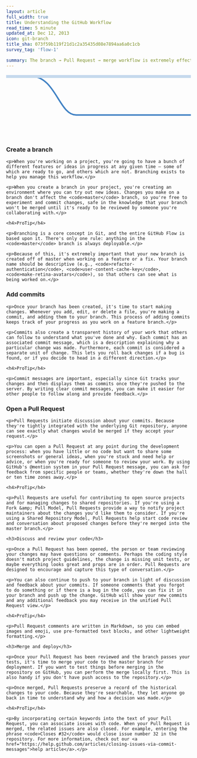 ```yaml
---
layout: article
full_width: true
title: Understanding the GitHub Workflow
read_time: 5 minute
updated_at: Dec 12, 2013
icon: git-branch
title_sha: 073f59b119f21d1c2a35435d08e7894aa6a0c1cb
survey_tag: 'flow-1'

summary: The branch → Pull Request → merge workflow is extremely effective. This guide explains these concepts so that you can level up your development process.
---
```


<script type="text/javascript" src="flow.js"></script>
<link rel="stylesheet" type="text/css" href="flow.css">

<div class="features-branch-diagram" id="js-features-branch-diagram">

  <svg width="930px" height="320px" id="js-features-branch-diagram-svg" xmlns="http://www.w3.org/2000/svg">
    <path d="M66.2711864,5.96363636 C135.523206,5.96363636 143.460673,112 191.02837,112 C238.596067,112 681.049887,112 725.83852,112 C770.627152,112 786.056674,5.95721244 855.110732,5.96363636" id="js-branch-diagram-branch" stroke="#4182C4" stroke-width="4" fill="none"></path>
    <path d="M0,7 L766,7 L920,7" id="js-branch-diagram-master" stroke="#c6d9ed" stroke-width="8"></path>
    <path id="js-branch-diagram-arrow" d="M907.2,10 C910.98,8.95 915.22,8.05 918,7 C914.22,5.95 910.98,5.05 907.2,4" stroke="#c6d9ed" stroke-width="8" fill="none"></path>
  </svg>

  <div class="diagram-icon js-diagram-icon diagram-icon-branch" data-diagram-step="branch">
    <span class="mega-octicon octicon-git-branch"></span>
  </div>
  <div class="diagram-icon-small js-diagram-icon-small diagram-icon-commit-1" data-diagram-step="commits">
    <span class="mega-octicon octicon-git-commit"></span>
  </div>
  <div class="diagram-icon-small js-diagram-icon-small diagram-icon-commit-2" data-diagram-step="commits">
    <span class="mega-octicon octicon-git-commit"></span>
  </div>
  <div class="diagram-icon-small js-diagram-icon-small diagram-icon-commit-3" data-diagram-step="commits">
    <span class="mega-octicon octicon-git-commit"></span>
  </div>
  <div class="diagram-icon js-diagram-icon diagram-icon-pr" data-diagram-step="pr">
    <span class="mega-octicon octicon-git-pull-request"></span>
  </div>
  <div class="diagram-icon js-diagram-icon diagram-icon-merge" data-diagram-step="merge">
    <span class="mega-octicon octicon-git-merge"></span>
  </div>
  <div class="diagram-icon-small js-diagram-icon-small diagram-icon-discussion-1" data-diagram-step="code-review">
    <span class="mega-octicon octicon-comment-discussion"></span>
  </div>
  <div class="diagram-icon-small js-diagram-icon-small diagram-icon-commit-4" data-diagram-step="code-review">
    <span class="mega-octicon octicon-git-commit"></span>
  </div>
  <div class="diagram-icon-small js-diagram-icon-small diagram-icon-discussion-2" data-diagram-step="code-review">
    <span class="mega-octicon octicon-comment-discussion"></span>
  </div>
  <div class="diagram-icon-small js-diagram-icon-small diagram-icon-commit-5" data-diagram-step="code-review">
    <span class="mega-octicon octicon-git-commit"></span>
  </div>
  <div class="diagram-icon-small js-diagram-icon-small diagram-icon-discussion-3" data-diagram-step="code-review">
    <span class="mega-octicon octicon-comment-discussion"></span>
  </div>
  <div class="diagram-icon-small js-diagram-icon-small diagram-icon-commit-6" data-diagram-step="code-review">
    <span class="mega-octicon octicon-git-commit"></span>
  </div>
  <div class="diagram-icon-small js-diagram-icon-small diagram-icon-discussion-4" data-diagram-step="code-review">
    <span class="mega-octicon octicon-comment-discussion"></span>
  </div>
  <div class="diagram-icon-small js-diagram-icon-small diagram-icon-commit-7" data-diagram-step="code-review">
    <span class="mega-octicon octicon-git-commit"></span>
  </div>
  <div class="diagram-icon-small js-diagram-icon-small diagram-icon-discussion-5" data-diagram-step="code-review">
    <span class="mega-octicon octicon-comment-discussion"></span>
  </div>

</div>

<div class="flow-content">

  <a href="#" class="panel-nav prev js-panel-nav-prev" title="Previous">
    <span class="mega-octicon octicon-chevron-left"></span>
  </a>

  <a href="#" class="panel-nav next js-panel-nav-next" title="Next">
    <span class="mega-octicon octicon-chevron-right"></span>
  </a>

  <div class="panel-content js-panel-content js-panel-content-branch" data-step="branch">
    <h3>Create a branch</h3>

    <p>When you're working on a project, you're going to have a bunch of different features or ideas in progress at any given time – some of which are ready to go, and others which are not. Branching exists to help you manage this workflow.</p>

    <p>When you create a branch in your project, you're creating an environment where you can try out new ideas. Changes you make on a branch don't affect the <code>master</code> branch, so you're free to experiment and commit changes, safe in the knowledge that your branch won't be merged until it's ready to be reviewed by someone you're collaborating with.</p>

    <h4>ProTip</h4>

    <p>Branching is a core concept in Git, and the entire GitHub Flow is based upon it. There's only one rule: anything in the <code>master</code> branch is always deployable.</p>

    <p>Because of this, it's extremely important that your new branch is created off of master when working on a feature or a fix. Your branch name should be descriptive (e.g., <code>refactor-authentication</code>, <code>user-content-cache-key</code>, <code>make-retina-avatars</code>), so that others can see what is being worked on.</p>
  </div>

  <div class="panel-content js-panel-content js-panel-content-commits" data-step="commits">
    <h3>Add commits</h3>

    <p>Once your branch has been created, it's time to start making changes. Whenever you add, edit, or delete a file, you're making a commit, and adding them to your branch. This process of adding commits keeps track of your progress as you work on a feature branch.</p>

    <p>Commits also create a transparent history of your work that others can follow to understand what you've done and why. Each commit has an associated commit message, which is a description explaining why a particular change was made. Furthermore, each commit is considered a separate unit of change. This lets you roll back changes if a bug is found, or if you decide to head in a different direction.</p>

    <h4>ProTip</h4>

    <p>Commit messages are important, especially since Git tracks your changes and then displays them as commits once they're pushed to the server. By writing clear commit messages, you can make it easier for other people to follow along and provide feedback.</p>
  </div>

  <div class="panel-content js-panel-content js-panel-content-pr" data-step="pr">
    <h3>Open a Pull Request</h3>

    <p>Pull Requests initiate discussion about your commits. Because they're tightly integrated with the underlying Git repository, anyone can see exactly what changes would be merged if they accept your request.</p>

    <p>You can open a Pull Request at any point during the development process: when you have little or no code but want to share some screenshots or general ideas, when you're stuck and need help or advice, or when you're ready for someone to review your work. By using GitHub's @mention system in your Pull Request message, you can ask for feedback from specific people or teams, whether they're down the hall or ten time zones away.</p>

    <h4>ProTip</h4>

    <p>Pull Requests are useful for contributing to open source projects and for managing changes to shared repositories. If you're using a Fork &amp; Pull Model, Pull Requests provide a way to notify project maintainers about the changes you'd like them to consider. If you're using a Shared Repository Model, Pull Requests help start code review and conversation about proposed changes before they're merged into the master branch.</p>
  </div>

  <div class="panel-content js-panel-content js-panel-content-code-review" data-step="code-review">

    <h3>Discuss and review your code</h3>

    <p>Once a Pull Request has been opened, the person or team reviewing your changes may have questions or comments. Perhaps the coding style doesn't match project guidelines, the change is missing unit tests, or maybe everything looks great and props are in order. Pull Requests are designed to encourage and capture this type of conversation.</p>

    <p>You can also continue to push to your branch in light of discussion and feedback about your commits. If someone comments that you forgot to do something or if there is a bug in the code, you can fix it in your branch and push up the change. GitHub will show your new commits and any additional feedback you may receive in the unified Pull Request view.</p>

    <h4>ProTip</h4>

    <p>Pull Request comments are written in Markdown, so you can embed images and emoji, use pre-formatted text blocks, and other lightweight formatting.</p>
  </div>

  <div class="panel-content js-panel-content js-panel-content-merge" data-step="merge">

    <h3>Merge and deploy</h3>

    <p>Once your Pull Request has been reviewed and the branch passes your tests, it's time to merge your code to the master branch for deployment. If you want to test things before merging in the repository on GitHub, you can perform the merge locally first. This is also handy if you don't have push access to the repository.</p>

    <p>Once merged, Pull Requests preserve a record of the historical changes to your code. Because they're searchable, they let anyone go back in time to understand why and how a decision was made.</p>

    <h4>ProTip</h4>

    <p>By incorporating certain keywords into the text of your Pull Request, you can associate issues with code. When your Pull Request is merged, the related issues are also closed. For example, entering the phrase <code>Closes #32</code> would close issue number 32 in the repository. For more information, check out our <a href="https://help.github.com/articles/closing-issues-via-commit-messages">help article</a>.</p>
  </div>

</div>
